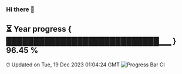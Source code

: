 ### Hi there 👋
⏳ Year progress { ████████████████████████████▁▁ } 96.45 %
---
⏰ Updated on Tue, 19 Dec 2023 01:04:24 GMT
![Progress Bar CI](https://github.com/liununu/liununu/workflows/Progress%20Bar%20CI/badge.svg)
